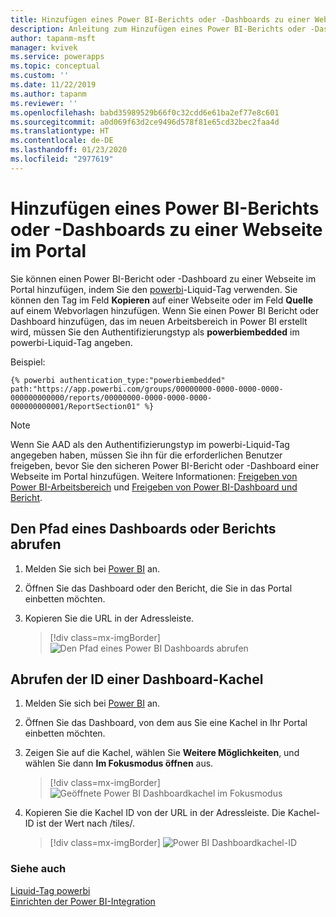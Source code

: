 ```yaml
---
title: Hinzufügen eines Power BI-Berichts oder -Dashboards zu einer Webseite im Portal | MicrosoftDocs
description: Anleitung zum Hinzufügen eines Power BI-Berichts oder -Dashboards zu einer Webseite im Portal.
author: tapanm-msft
manager: kvivek
ms.service: powerapps
ms.topic: conceptual
ms.custom: ''
ms.date: 11/22/2019
ms.author: tapanm
ms.reviewer: ''
ms.openlocfilehash: babd35989529b66f0c32cdd6e61ba2ef77e8c601
ms.sourcegitcommit: a0d069f63d2ce9496d578f81e65cd32bec2faa4d
ms.translationtype: HT
ms.contentlocale: de-DE
ms.lasthandoff: 01/23/2020
ms.locfileid: "2977619"
---
```

# <a name="add-a-power-bi-report-or-dashboard-to-a-web-page-in-portal"></a>Hinzufügen eines Power BI-Berichts oder -Dashboards zu einer Webseite im Portal

Sie können einen Power BI-Bericht oder -Dashboard zu einer Webseite im Portal hinzufügen, indem Sie den [powerbi](../liquid/portals-entity-tags.md#powerbi)-Liquid-Tag verwenden. Sie können den Tag im Feld **Kopieren** auf einer Webseite oder im Feld **Quelle** auf einem Webvorlagen hinzufügen. Wenn Sie einen Power BI Bericht oder Dashboard hinzufügen, das im neuen Arbeitsbereich in Power BI erstellt wird, müssen Sie den Authentifizierungstyp als **powerbiembedded** im powerbi-Liquid-Tag angeben.

Beispiel: 

```
{% powerbi authentication_type:"powerbiembedded" path:"https://app.powerbi.com/groups/00000000-0000-0000-0000-000000000000/reports/00000000-0000-0000-0000-000000000001/ReportSection01" %}
```

> [!NOTE]
> Wenn Sie AAD als den Authentifizierungstyp im powerbi-Liquid-Tag angegeben haben, müssen Sie ihn für die erforderlichen Benutzer freigeben, bevor Sie den sicheren Power BI-Bericht oder -Dashboard einer Webseite im Portal hinzufügen. Weitere Informationen: [Freigeben von Power BI-Arbeitsbereich](https://docs.microsoft.com/power-bi/service-how-to-collaborate-distribute-dashboards-reports#collaborate-with-coworkers-in-an-app-workspace) und [Freigeben von Power BI-Dashboard und Bericht](https://docs.microsoft.com/power-bi/service-share-dashboards).

## <a name="get-the-path-of-a-dashboard-or-report"></a>Den Pfad eines Dashboards oder Berichts abrufen

1.  Melden Sie sich bei [Power BI](https://powerbi.microsoft.com/) an.

2.  Öffnen Sie das Dashboard oder den Bericht, die Sie in das Portal einbetten möchten.

3.  Kopieren Sie die URL in der Adressleiste.

    > [!div class=mx-imgBorder]
    > ![Den Pfad eines Power BI Dashboards](../media/powerbi-dashboard-url.png "Den Pfad eines Power BI Dashboards abrufen") abrufen

## <a name="get-the-id-of-a-dashboard-tile"></a>Abrufen der ID einer Dashboard-Kachel

1.  Melden Sie sich bei [Power BI](https://powerbi.microsoft.com/) an.

2.  Öffnen Sie das Dashboard, von dem aus Sie eine Kachel in Ihr Portal einbetten möchten.

3.  Zeigen Sie auf die Kachel, wählen Sie **Weitere Möglichkeiten**, und wählen Sie dann **Im Fokusmodus öffnen** aus.

    > [!div class=mx-imgBorder]
    > ![Geöffnete Power BI Dashboardkachel im Fokusmodus](../media/powerbi-dashboard-tile-focus.png "Power BI-Dashboardkachel im Fokusmodus öffnen")

4.  Kopieren Sie die Kachel ID von der URL in der Adressleiste. Die Kachel-ID ist der Wert nach /tiles/.

    > [!div class=mx-imgBorder]
    > ![Power BI Dashboardkachel-ID](../media/powerbi-dashboard-tile-id.png "Power BI-Dashboardkachel-ID")


### <a name="see-also"></a>Siehe auch


[Liquid-Tag powerbi](../liquid/portals-entity-tags.md#powerbi)<br> 
[Einrichten der Power BI-Integration](set-up-power-bi-integration.md)
